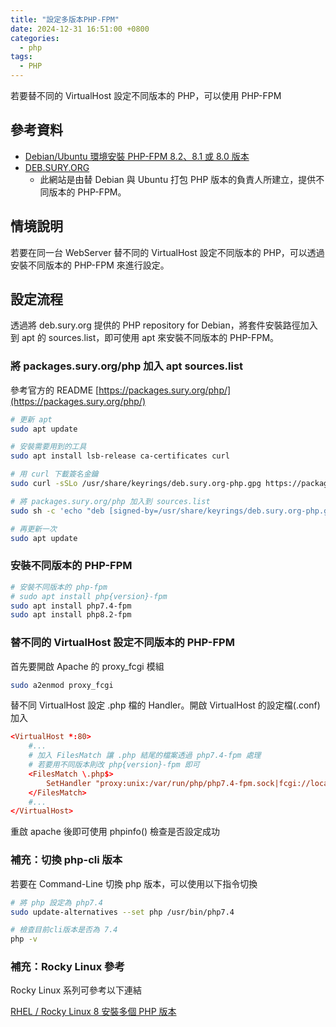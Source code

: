 ```yaml
---
title: "設定多版本PHP-FPM"
date: 2024-12-31 16:51:00 +0800
categories: 
  - php
tags:
  - PHP
---
```


若要替不同的 VirtualHost 設定不同版本的 PHP，可以使用 PHP-FPM

## 參考資料

- [Debian/Ubuntu 環境安裝 PHP-FPM 8.2、8.1 或 8.0 版本](https://www.kjnotes.com/devtools/82)
- [DEB.SURY.ORG](https://deb.sury.org/)
  - 此網站是由替 Debian 與 Ubuntu 打包 PHP 版本的負責人所建立，提供不同版本的 PHP-FPM。

## 情境說明

若要在同一台 WebServer 替不同的 VirtualHost 設定不同版本的 PHP，可以透過安裝不同版本的 PHP-FPM 來進行設定。

## 設定流程

透過將 deb.sury.org 提供的 PHP repository for Debian，將套件安裝路徑加入到 apt 的 sources.list，即可使用 apt 來安裝不同版本的 PHP-FPM。

### 將 packages.sury.org/php 加入 apt sources.list

參考官方的 README [https://packages.sury.org/php/](https://packages.sury.org/php/)

```bash
# 更新 apt
sudo apt update

# 安裝需要用到的工具
sudo apt install lsb-release ca-certificates curl

# 用 curl 下載簽名金鑰
sudo curl -sSLo /usr/share/keyrings/deb.sury.org-php.gpg https://packages.sury.org/php/apt.gpg

# 將 packages.sury.org/php 加入到 sources.list
sudo sh -c 'echo "deb [signed-by=/usr/share/keyrings/deb.sury.org-php.gpg] https://packages.sury.org/php/ $(lsb_release -sc) main" > /etc/apt/sources.list.d/php.list'

# 再更新一次
sudo apt update
```

### 安裝不同版本的 PHP-FPM

```bash
# 安裝不同版本的 php-fpm
# sudo apt install php{version}-fpm
sudo apt install php7.4-fpm
sudo apt install php8.2-fpm

```

### 替不同的 VirtualHost 設定不同版本的 PHP-FPM

首先要開啟 Apache 的 proxy_fcgi 模組

```bash
sudo a2enmod proxy_fcgi
```

替不同 VirtualHost 設定 .php 檔的 Handler。開啟 VirtualHost 的設定檔(.conf) 加入

```conf
<VirtualHost *:80>
    #...
    # 加入 FilesMatch 讓 .php 結尾的檔案透過 php7.4-fpm 處理
    # 若要用不同版本則改 php{version}-fpm 即可
    <FilesMatch \.php$>
        SetHandler "proxy:unix:/var/run/php/php7.4-fpm.sock|fcgi://localhost"
    </FilesMatch>
    #...
</VirtualHost>
```

重啟 apache 後即可使用 phpinfo() 檢查是否設定成功

### 補充：切換 php-cli 版本

若要在 Command-Line 切換 php 版本，可以使用以下指令切換

```bash
# 將 php 設定為 php7.4
sudo update-alternatives --set php /usr/bin/php7.4

# 檢查目前cli版本是否為 7.4
php -v
```

### 補充：Rocky Linux 參考

Rocky Linux 系列可參考以下連結

[RHEL / Rocky Linux 8 安裝多個 PHP 版本](https://www.ltsplus.com/linux/rhel-rocky-linux-oracle-linux-install-multiple-php)
